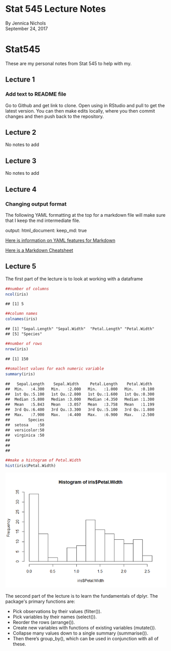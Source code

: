 # Stat 545 Lecture Notes
By Jennica Nichols  
September 24, 2017  


# Stat545
These are my personal notes from Stat 545 to help with my.

## Lecture 1 
### Add text to README file
Go to Github and get link to clone. Open using in RStudio and pull to get the latest version. You can then make edits locally, where you then commit changes and then push back to the repository.

## Lecture 2
No notes to add

## Lecture 3
No notes to add

## Lecture 4
### Changing output format
The following YAML formatting at the top for a markdown file will make sure that I keep the md intermediate file.

output:
  html_document:
    keep_md: true  
    
[Here is information on YAML features for Markdown](http://rmarkdown.rstudio.com/html_document_format.html)

[Here is a Markdown Cheatsheet](https://github.com/adam-p/markdown-here/wiki/Markdown-Cheatsheet)

## Lecture 5

The first part of the lecture is to look at working with a dataframe

```r
##number of columns 
ncol(iris)
```

```
## [1] 5
```

```r
##column names
colnames(iris)
```

```
## [1] "Sepal.Length" "Sepal.Width"  "Petal.Length" "Petal.Width" 
## [5] "Species"
```

```r
##number of rows
nrow(iris)
```

```
## [1] 150
```

```r
##smallest values for each numeric variable
summary(iris)
```

```
##   Sepal.Length    Sepal.Width     Petal.Length    Petal.Width   
##  Min.   :4.300   Min.   :2.000   Min.   :1.000   Min.   :0.100  
##  1st Qu.:5.100   1st Qu.:2.800   1st Qu.:1.600   1st Qu.:0.300  
##  Median :5.800   Median :3.000   Median :4.350   Median :1.300  
##  Mean   :5.843   Mean   :3.057   Mean   :3.758   Mean   :1.199  
##  3rd Qu.:6.400   3rd Qu.:3.300   3rd Qu.:5.100   3rd Qu.:1.800  
##  Max.   :7.900   Max.   :4.400   Max.   :6.900   Max.   :2.500  
##        Species  
##  setosa    :50  
##  versicolor:50  
##  virginica :50  
##                 
##                 
## 
```

```r
##make a histogram of Petal.Width
hist(iris$Petal.Width)
```

![](Lecture_Notes_files/figure-html/unnamed-chunk-1-1.png)<!-- -->

The second part of the lecture is to learn the fundamentals of dplyr. The package's primary functions are:

* Pick observations by their values (filter()).
* Pick variables by their names (select()).
* Reorder the rows (arrange()).
* Create new variables with functions of existing variables (mutate()).
* Collapse many values down to a single summary (summarise()).
* Then there’s group_by(), which can be used in conjunction with all of these.
